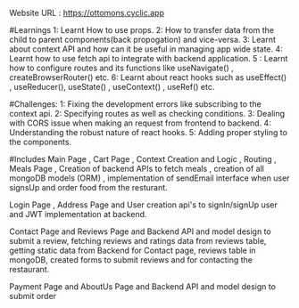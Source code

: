 
Website URL : https://ottomons.cyclic.app

#Learnings
1: Learnt How to use props.
2: How to transfer data from the child to parent components(back propogation) and vice-versa.
3: Learnt about context API and how can it be useful in managing app wide state.
4: Learnt how to use fetch api to integrate with backend application.
5 : Learnt how to configure routes and its functions like useNavigate() , createBrowserRouter() etc.
6: Learnt about react hooks such as useEffect() , useReducer(), useState() , useContext() , useRef() etc.

#Challenges:
1: Fixing the development errors like subscribing to the context api.
2: Specifying routes as well as checking conditions.
3: Dealing with CORS issue when making an request from frontend to backend.
4: Understanding the robust nature of react hooks.
5: Adding proper styling to the components.


#Includes 
Main Page , Cart Page , Context Creation and Logic , Routing , Meals Page , Creation of backend APIs to fetch meals , creation of all mongoDB models (ORM) , implementation of sendEmail interface when user signsUp and order food from the resturant. 

Login Page , Address Page and User creation api's to signIn/signUp user and JWT implementation at backend.

Contact Page and Reviews Page and Backend API and model design to submit a review, fetching reviews and ratings data from reviews table, getting static data from Backend for Contact page, reviews table in mongoDB, created forms to submit reviews and for contacting the restaurant.

Payment Page and AboutUs Page and Backend API and model design to submit order


